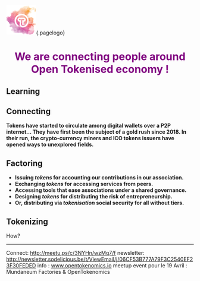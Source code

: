 ![Logoot](/uploads/logoot.png "Logoot"){.pagelogo}
<!-- TITLE: OpenTokenomics -->




<h1 style="text-align: center;"><span style="color: #800080;">We are connecting people around Open Tokenised economy !</span></h1>




## Learning



## Connecting

**Tokens have started to circulate among digital wallets over a P2P internet...
They have first been the subject of a gold rush since 2018. In their run, the crypto-currency miners and ICO tokens issuers have opened ways to unexplored fields.**

## Factoring
* **Issuing *tokens* for accounting our contributions in our association.**
* **Exchanging *tokens* for accessing services from peers.**
* **Accessing tools that ease associations under a shared governance.**
* **Designing *tokens* for distributing the risk of entrepreneurship.**
* **Or, distributing via *tokenisation* social security for all without tiers.**

## Tokenizing



How?

---

Connect: http://meetu.ps/c/3NYHn/wzMq7/f
newsletter: http://newsletter.sodelicious.be/t/ViewEmail/j/06CF53B777A79F3C2540EF23F30FEDED 
info : www.opentokenomics.io 
meetup event pour le 19 Avril :   Mundaneum Factories & OpenTokenomics 